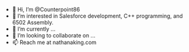 - 👋 Hi, I’m @Counterpoint86
- 👀 I’m interested in Salesforce development, C++ programming, and 6502 Assembly.
- 🌱 I’m currently ...
- 💞️ I’m looking to collaborate on ...
- 📫 Reach me at nathanaking.com

<!---
Counterpoint86/Counterpoint86 is a ✨ special ✨ repository because its `README.md` (this file) appears on your GitHub profile.
You can click the Preview link to take a look at your changes.
--->

